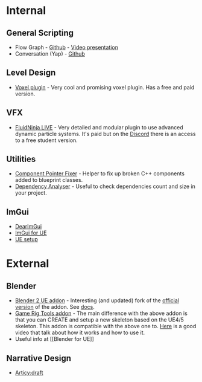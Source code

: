 
# Internal

## General Scripting
- Flow Graph - [Github](https://github.com/MothCocoon/FlowGraph) - [Video presentation](https://www.youtube.com/watch?v=BAqhccgKx_k)
- Conversation (Yap) - [Github](https://github.com/HomerJohnston/UE-FlowYap)
## Level Design
- [Voxel plugin](https://voxelplugin.com/) - Very cool and promising voxel plugin. Has a free and paid version.
## VFX
- [FluidNinja LIVE](https://www.fab.com/listings/80fcf53e-49f7-4635-a71c-ba81280c6618) - Very detailed and modular plugin to use advanced dynamic particle systems. It's paid but on the [Discord](https://discord.gg/rgEtwua2tu) there is an access to a free student version.
## Utilities
- [Component Pointer Fixer](https://github.com/Duroxxigar/ComponentPointerFixer) - Helper to fix up broken C++ components added to blueprint classes.
- [Dependency Analyser](https://github.com/alessianigretti/DependencyAnalyser) - Useful to check dependencies count and size in your project.

## ImGui
- [DearImGui](https://github.com/ocornut/imgui)
- [ImGui for UE](https://github.com/VesCodes/ImGui)
- [UE setup](https://www.youtube.com/watch?v=qyO38jX5RU8&t=365s)

# External
## Blender
- [Blender 2 UE addon](https://github.com/poly-hammer/BlenderTools) - Interesting (and updated) fork of the [official version](https://github.com/EpicGamesExt/BlenderTools) of the addon. See [docs](https://poly-hammer.github.io/BlenderTools/).
- [Game Rig Tools addon](https://toshicg.gumroad.com/l/game_rig_tools) - The main difference with the above addon is that you can CREATE and setup a new skeleton based on the UE4/5 skeleton. This addon is compatible with the above one to. [Here](https://www.youtube.com/watch?v=U23WyAd8o_8) is a good video that talk about how it works and how to use it.
- Useful info at [[Blender for UE]]

## Narrative Design
- [Articy:draft](https://www.articy.com/en/)
